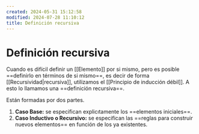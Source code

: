 ```yaml
---
created: 2024-05-31 15:12:58
modified: 2024-07-28 11:10:12
title: Definición recursiva
---
```


# Definición recursiva

Cuando es difícil definir un [[Elemento]] por si mismo, pero es posible ==definirlo en términos de si mismo==, es decir de forma [[Recursividad|recursiva]], utilizamos el [[Principio de inducción débil]]. A esto lo llamamos una ==definición recursiva==.

Están formadas por dos partes.

1. **Caso Base:** se especifican explicıtamente los ==elementos iniciales==.
2. **Caso Inductivo o Recursivo:** se especifican las ==reglas para construir nuevos elementos== en función de los ya existentes.
